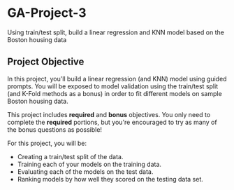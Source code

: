# GA-Project-3
Using train/test split, build a linear regression and KNN model based on the Boston housing data

## Project Objective

In this project, you'll build a linear regression (and KNN) model using guided prompts. You will be exposed to model validation using the train/test split (and K-Fold methods as a bonus) in order to fit different models on sample Boston housing data. 

This project includes **required** and **bonus** objectives. You only need to complete the **required** portions, but you're encouraged to try as many of the bonus questions as possible!

For this project, you will be:
  - Creating a train/test split of the data.
  - Training each of your models on the training data.
  - Evaluating each of the models on the test data.
  - Ranking models by how well they scored on the testing data set.
